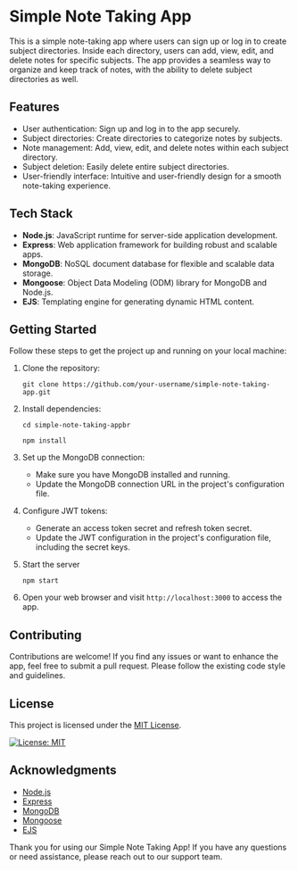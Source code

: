 # Simple Note Taking App

This is a simple note-taking app where users can sign up or log in to create subject directories. Inside each directory, users can add, view, edit, and delete notes for specific subjects. The app provides a seamless way to organize and keep track of notes, with the ability to delete subject directories as well.

## Features

- User authentication: Sign up and log in to the app securely.
- Subject directories: Create directories to categorize notes by subjects.
- Note management: Add, view, edit, and delete notes within each subject directory.
- Subject deletion: Easily delete entire subject directories.
- User-friendly interface: Intuitive and user-friendly design for a smooth note-taking experience.

## Tech Stack

- **Node.js**: JavaScript runtime for server-side application development.
- **Express**: Web application framework for building robust and scalable apps.
- **MongoDB**: NoSQL document database for flexible and scalable data storage.
- **Mongoose**: Object Data Modeling (ODM) library for MongoDB and Node.js.
- **EJS**: Templating engine for generating dynamic HTML content.

## Getting Started

Follow these steps to get the project up and running on your local machine:

1. Clone the repository:

   ```shell
   git clone https://github.com/your-username/simple-note-taking-app.git

2.  Install dependencies:
      
    `cd simple-note-taking-appbr`
    
    `npm install` 
    
3.  Set up the MongoDB connection:
    
    -   Make sure you have MongoDB installed and running.
    -   Update the MongoDB connection URL in the project's configuration file.
4. Configure JWT tokens:

	-   Generate an access token secret and refresh token secret.
	-   Update the JWT configuration in the project's configuration file, including the secret keys.
5.  Start the server
    
    `npm start` 
    
6.  Open your web browser and visit `http://localhost:3000` to access the app.
    

## Contributing

Contributions are welcome! If you find any issues or want to enhance the app, feel free to submit a pull request. Please follow the existing code style and guidelines.

## License

This project is licensed under the [MIT License](https://chat.openai.com/c/LICENSE).

[![License: MIT](https://img.shields.io/badge/License-MIT-yellow.svg)](https://opensource.org/licenses/MIT)

## Acknowledgments

-   [Node.js](https://nodejs.org/)
-   [Express](https://expressjs.com/)
-   [MongoDB](https://www.mongodb.com/)
-   [Mongoose](https://mongoosejs.com/)
-   [EJS](https://ejs.co/)

Thank you for using our Simple Note Taking App! If you have any questions or need assistance, please reach out to our support team.
